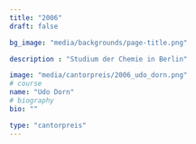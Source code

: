 ```yaml
---
title: "2006"
draft: false

bg_image: "media/backgrounds/page-title.png"

description : "Studium der Chemie in Berlin"

image: "media/cantorpreis/2006_udo_dorn.png"
# course
name: "Udo Dorn"
# biography
bio: ""

type: "cantorpreis"
---
```

